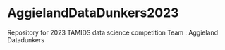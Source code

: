 # AggielandDataDunkers2023
Repository for 2023 TAMIDS data science competition Team : Aggieland Datadunkers
